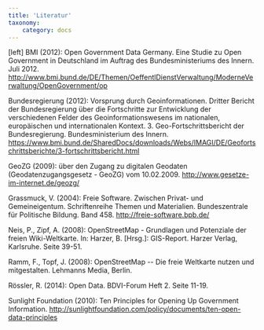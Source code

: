 ```yaml
---
title: 'Literatur'
taxonomy:
    category: docs
---
```

[left]
BMI (2012): Open Government Data Germany. Eine Studie zu Open Government in Deutschland im Auftrag des Bundesministeriums des Innern. Juli  2012. http://www.bmi.bund.de/DE/Themen/OeffentlDienstVerwaltung/ModerneVerwaltung/OpenGovernment/op

Bundesregierung (2012): Vorsprung durch Geoinformationen. Dritter Bericht der Bundesregierung über die Fortschritte zur Entwicklung der verschiedenen Felder des Geoinformationswesens im nationalen, europäischen und internationalen Kontext. 3. Geo-Fortschrittsbericht der Bundesregierung. Bundesministerium des Innern. https://www.bmi.bund.de/SharedDocs/downloads/Webs/IMAGI/DE/Geofortschrittsberichte/3-fortschrittsbericht.html

GeoZG (2009): über den Zugang zu digitalen Geodaten (Geodatenzugangsgesetz - GeoZG) vom 10.02.2009. http://www.gesetze-im-internet.de/geozg/

Grassmuck, V. (2004): Freie Software. Zwischen Privat- und Gemeineigentum. Schriftenreihe Themen und Materialien. Bundeszentrale für Politische Bildung. Band 458. http://freie-software.bpb.de/

Neis, P., Zipf, A. (2008): OpenStreetMap - Grundlagen und Potenziale der freien Wiki-Weltkarte. In: Harzer, B. [Hrsg.]: GIS-Report. Harzer Verlag, Karlsruhe. Seite 39-51.

Ramm, F., Topf, J. (2008): OpenStreetMap -- Die freie Weltkarte nutzen und mitgestalten. Lehmanns Media, Berlin.

Rössler, R. (2014): Open Data. BDVI-Forum Heft 2. Seite 11-19.

Sunlight Foundation (2010): Ten Principles for Opening Up Government Information. http://sunlightfoundation.com/policy/documents/ten-open-data-principles
